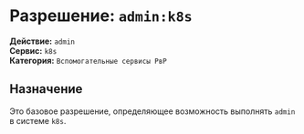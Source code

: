 # Разрешение: `admin:k8s`

**Действие:** `admin`  
**Сервис:** `k8s`  
**Категория:** `Вспомогательные сервисы РвР`

## Назначение
Это базовое разрешение, определяющее возможность выполнять `admin` в системе `k8s`.
